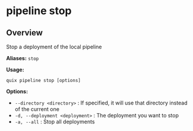 # pipeline stop

## Overview

Stop a deployment of the local pipeline

**Aliases:** `stop`

**Usage:**

```
quix pipeline stop [options]
```

**Options:**

- `--directory <directory>` : If specified, it will use that directory instead of the current one
- `-d, --deployment <deployment>` : The deployment you want to stop
- `-a, --all` : Stop all deployments

